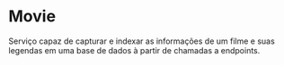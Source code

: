 # Movie
Serviço capaz de capturar e indexar as informações de um filme e suas  legendas em uma base de dados à partir de chamadas a endpoints.
